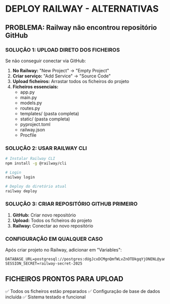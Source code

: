 # DEPLOY RAILWAY - ALTERNATIVAS

## PROBLEMA: Railway não encontrou repositório GitHub

### SOLUÇÃO 1: UPLOAD DIRETO DOS FICHEIROS
Se não conseguir conectar via GitHub:

1. **No Railway:** "New Project" → "Empty Project"
2. **Criar serviço:** "Add Service" → "Source Code"
3. **Upload ficheiros:** Arrastar todos os ficheiros do projeto
4. **Ficheiros essenciais:**
   - app.py
   - main.py
   - models.py
   - routes.py
   - templates/ (pasta completa)
   - static/ (pasta completa)
   - pyproject.toml
   - railway.json
   - Procfile

### SOLUÇÃO 2: USAR RAILWAY CLI
```bash
# Instalar Railway CLI
npm install -g @railway/cli

# Login
railway login

# Deploy do diretório atual
railway deploy
```

### SOLUÇÃO 3: CRIAR REPOSITÓRIO GITHUB PRIMEIRO
1. **GitHub:** Criar novo repositório
2. **Upload:** Todos os ficheiros do projeto
3. **Railway:** Conectar ao novo repositório

### CONFIGURAÇÃO EM QUALQUER CASO
Após criar projeto no Railway, adicionar em "Variables":
```
DATABASE_URL=postgresql://postgres:dUgJcxDCMgnQmfWLvZnOTDkgqYjONENL@yamanote.proxy.rlwy.net:46073/railway
SESSION_SECRET=railway-secret-2025
```

## FICHEIROS PRONTOS PARA UPLOAD
✅ Todos os ficheiros estão preparados
✅ Configuração de base de dados incluída
✅ Sistema testado e funcional
